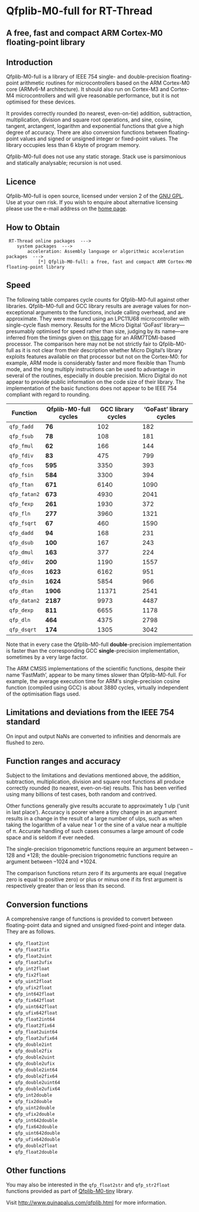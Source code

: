 # Qfplib-M0-full for RT-Thread

## A free, fast and compact ARM Cortex-M0 floating-point library

## Introduction

Qfplib-M0-full is a library of IEEE 754 single- and double-precision floating-point arithmetic routines for microcontrollers based on the ARM Cortex-M0 core (ARMv6-M architecture). It should also run on Cortex-M3 and Cortex-M4 microcontrollers and will give reasonable performance, but it is not optimised for these devices.

It provides correctly rounded (to nearest, even-on-tie) addition, subtraction, multiplication, division and square root operations, and sine, cosine, tangent, arctangent, logarithm and exponential functions that give a high degree of accuracy. There are also conversion functions between floating-point values and signed or unsigned integer or fixed-point values. The library occupies less than 6 kbyte of program memory.

Qfplib-M0-full does not use any static storage. Stack use is parsimonious and statically analysable; recursion is not used.

## Licence

Qfplib-M0-full is open source, licensed under version 2 of the [GNU GPL](http://www.gnu.org/licenses/). Use at your own risk. If you wish to enquire about alternative licensing please use the e-mail address on the [home page](https://www.quinapalus.com/index.html).

## How to Obtain

```
 RT-Thread online packages  --->
    system packages  --->
        acceleration: Assembly language or algorithmic acceleration packages  --->
            [*] Qfplib-M0-full: a free, fast and compact ARM Cortex-M0 floating-point library
```

## Speed

The following table compares cycle counts for Qfplib-M0-full against other libraries. Qfplib-M0-full and GCC library results are average values for non-exceptional arguments to the functions, include calling overhead, and are approximate. They were measured using an LPC11U68 microcontroller with single-cycle flash memory. Results for the Micro Digital ‘GoFast’ library—presumably optimised for speed rather than size, judging by its name—are inferred from the timings given on [this page](http://www.smxrtos.com/ussw/gofast/gofast_arm_gnu.htm) for an ARM7TDMI-based processor. The comparison here may not be not strictly fair to Qfplib-M0-full as it is not clear from their description whether Micro Digital’s library exploits features available on that processor but not on the Cortex-M0: for example, ARM mode is considerably faster and more flexible than Thumb mode, and the long multiply instructions can be used to advantage in several of the routines, especially in double precision. Micro Digital do not appear to provide public information on the code size of their library. The implementation of the basic functions does not appear to be IEEE 754 compliant with regard to rounding.

| Function     | **Qfplib-M0-full cycles** | GCC library cycles | ‘GoFast’ library cycles |
| ------------ | ------------------------- | ------------------ | ----------------------- |
| `qfp_fadd`   | **76**                    | 102                | 182                     |
| `qfp_fsub`   | **78**                    | 108                | 181                     |
| `qfp_fmul`   | **62**                    | 166                | 144                     |
| `qfp_fdiv`   | **83**                    | 475                | 799                     |
| `qfp_fcos`   | **595**                   | 3350               | 393                     |
| `qfp_fsin`   | **584**                   | 3300               | 394                     |
| `qfp_ftan`   | **671**                   | 6140               | 1090                    |
| `qfp_fatan2` | **673**                   | 4930               | 2041                    |
| `qfp_fexp`   | **261**                   | 1930               | 372                     |
| `qfp_fln`    | **277**                   | 3960               | 1321                    |
| `qfp_fsqrt`  | **67**                    | 460                | 1590                    |
| `qfp_dadd`   | **94**                    | 168                | 231                     |
| `qfp_dsub`   | **100**                   | 167                | 243                     |
| `qfp_dmul`   | **163**                   | 377                | 224                     |
| `qfp_ddiv`   | **200**                   | 1190               | 1557                    |
| `qfp_dcos`   | **1623**                  | 6162               | 951                     |
| `qfp_dsin`   | **1624**                  | 5854               | 966                     |
| `qfp_dtan`   | **1906**                  | 11371              | 2541                    |
| `qfp_datan2` | **2187**                  | 9973               | 4487                    |
| `qfp_dexp`   | **811**                   | 6655               | 1178                    |
| `qfp_dln`    | **464**                   | 4375               | 2798                    |
| `qfp_dsqrt`  | **174**                   | 1305               | 3042                    |

Note that in every case the Qfplib-M0-full **double**-precision implementation is faster than the corresponding GCC **single**-precision implementation, sometimes by a very large factor.

The ARM CMSIS implementations of the scientific functions, despite their name ‘FastMath’, appear to be many times slower than Qfplib-M0-full. For example, the average execution time for ARM's single-precision cosine function (compiled using GCC) is about 3880 cycles, virtually independent of the optimisation flags used.

## Limitations and deviations from the IEEE 754 standard

On input and output NaNs are converted to infinities and denormals are flushed to zero.

## Function ranges and accuracy

Subject to the limitations and deviations mentioned above, the addition, subtraction, multiplication, division and square root functions all produce correctly rounded (to nearest, even-on-tie) results. This has been verified using many billions of test cases, both random and contrived.

Other functions generally give results accurate to approximately 1 ulp (‘unit in last place’). Accuracy is poorer where a tiny change in an argument results in a change in the result of a large number of ulps, such as when taking the logarithm of a value near 1 or the sine of a value near a multiple of π. Accurate handling of such cases consumes a large amount of code space and is seldom if ever needed.

The single-precision trigonometric functions require an argument between –128 and +128; the double-precision trigonometric functions require an argument between –1024 and +1024.

The comparison functions return zero if its arguments are equal (negative zero is equal to positive zero) or plus or minus one if its first argument is respectively greater than or less than its second.

## Conversion functions

A comprehensive range of functions is provided to convert between floating-point data and signed and unsigned fixed-point and integer data. They are as follows.

- `qfp_float2int`
- `qfp_float2fix`
- `qfp_float2uint`
- `qfp_float2ufix`
- `qfp_int2float`
- `qfp_fix2float`
- `qfp_uint2float`
- `qfp_ufix2float`
- `qfp_int642float`
- `qfp_fix642float`
- `qfp_uint642float`
- `qfp_ufix642float`
- `qfp_float2int64`
- `qfp_float2fix64`
- `qfp_float2uint64`
- `qfp_float2ufix64`
- `qfp_double2int`
- `qfp_double2fix`
- `qfp_double2uint`
- `qfp_double2ufix`
- `qfp_double2int64`
- `qfp_double2fix64`
- `qfp_double2uint64`
- `qfp_double2ufix64`
- `qfp_int2double`
- `qfp_fix2double`
- `qfp_uint2double`
- `qfp_ufix2double`
- `qfp_int642double`
- `qfp_fix642double`
- `qfp_uint642double`
- `qfp_ufix642double`
- `qfp_double2float`
- `qfp_float2double`

## Other functions

You may also be interested in the `qfp_float2str` and `qfp_str2float` functions provided as part of [Qfplib-M0-tiny](https://github.com/mysterywolf/Qfplib-M0-tiny) library.

Visit http://www.quinapalus.com/qfplib.html for more information.
